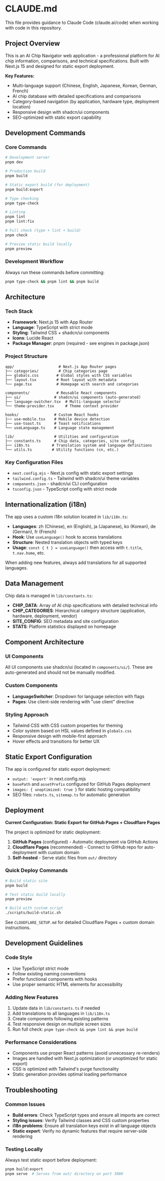 # CLAUDE.md

This file provides guidance to Claude Code (claude.ai/code) when working with code in this repository.

## Project Overview

This is an AI Chip Navigator web application - a professional platform for AI chip information, comparisons, and technical specifications. Built with Next.js 15 and designed for static export deployment.

**Key Features:**
- Multi-language support (Chinese, English, Japanese, Korean, German, French)
- AI chip database with detailed specifications and comparisons
- Category-based navigation (by application, hardware type, deployment location)
- Responsive design with shadcn/ui components
- SEO-optimized with static export capability

## Development Commands

### Core Commands
```bash
# Development server
pnpm dev

# Production build
pnpm build

# Static export build (for deployment)
pnpm build:export

# Type checking
pnpm type-check

# Linting
pnpm lint
pnpm lint:fix

# Full check (type + lint + build)
pnpm check

# Preview static build locally
pnpm preview
```

### Development Workflow
Always run these commands before committing:
```bash
pnpm type-check && pnpm lint && pnpm build
```

## Architecture

### Tech Stack
- **Framework**: Next.js 15 with App Router
- **Language**: TypeScript with strict mode
- **Styling**: Tailwind CSS + shadcn/ui components
- **Icons**: Lucide React
- **Package Manager**: pnpm (required - see engines in package.json)

### Project Structure
```
app/                    # Next.js App Router pages
├── categories/         # Chip categories page
├── globals.css        # Global styles with CSS variables
├── layout.tsx         # Root layout with metadata
└── page.tsx           # Homepage with search and categories

components/            # Reusable React components
├── ui/               # shadcn/ui components (auto-generated)
├── language-switcher.tsx  # Multi-language selector
└── theme-provider.tsx     # Theme context provider

hooks/                # Custom React hooks
├── use-mobile.tsx    # Mobile device detection
├── use-toast.ts      # Toast notifications
└── useLanguage.ts    # Language state management

lib/                  # Utilities and configuration
├── constants.ts      # Chip data, categories, site config
├── i18n.ts          # Translation system and language definitions
└── utils.ts         # Utility functions (cn, etc.)
```

### Key Configuration Files
- `next.config.mjs` - Next.js config with static export settings
- `tailwind.config.ts` - Tailwind with shadcn/ui theme variables
- `components.json` - shadcn/ui CLI configuration
- `tsconfig.json` - TypeScript config with strict mode

## Internationalization (i18n)

The app uses a custom i18n solution located in `lib/i18n.ts`:

- **Languages**: zh (Chinese), en (English), ja (Japanese), ko (Korean), de (German), fr (French)
- **Hook**: Use `useLanguage()` hook to access translations
- **Structure**: Nested translation objects with typed keys
- **Usage**: `const { t } = useLanguage()` then access with `t.title`, `t.nav.home`, etc.

When adding new features, always add translations for all supported languages.

## Data Management

Chip data is managed in `lib/constants.ts`:

- **CHIP_DATA**: Array of AI chip specifications with detailed technical info
- **CHIP_CATEGORIES**: Hierarchical category structure (application, hardware, deployment, vendor)
- **SITE_CONFIG**: SEO metadata and site configuration
- **STATS**: Platform statistics displayed on homepage

## Component Architecture

### UI Components
All UI components use shadcn/ui (located in `components/ui/`). These are auto-generated and should not be manually modified.

### Custom Components
- **LanguageSwitcher**: Dropdown for language selection with flags
- **Pages**: Use client-side rendering with "use client" directive

### Styling Approach
- Tailwind CSS with CSS custom properties for theming
- Color system based on HSL values defined in `globals.css`
- Responsive design with mobile-first approach
- Hover effects and transitions for better UX

## Static Export Configuration

The app is configured for static export deployment:

- `output: 'export'` in next.config.mjs
- `basePath` and `assetPrefix` configured for GitHub Pages deployment
- `images: { unoptimized: true }` for static hosting compatibility
- SEO files: `robots.ts`, `sitemap.ts` for automatic generation

## Deployment

**Current Configuration: Static Export for GitHub Pages + Cloudflare Pages**

The project is optimized for static deployment:

1. **GitHub Pages** (configured) - Automatic deployment via GitHub Actions
2. **Cloudflare Pages** (recommended) - Connect to GitHub repo for auto-deployment with custom domain
3. **Self-hosted** - Serve static files from `out/` directory

### Quick Deploy Commands
```bash
# Build static site
pnpm build

# Test static build locally  
pnpm preview

# Build with custom script
./scripts/build-static.sh
```

See `CLOUDFLARE_SETUP.md` for detailed Cloudflare Pages + custom domain instructions.

## Development Guidelines

### Code Style
- Use TypeScript strict mode
- Follow existing naming conventions
- Prefer functional components with hooks
- Use proper semantic HTML elements for accessibility

### Adding New Features
1. Update data in `lib/constants.ts` if needed
2. Add translations to all languages in `lib/i18n.ts`
3. Create components following existing patterns
4. Test responsive design on multiple screen sizes
5. Run full check: `pnpm type-check && pnpm lint && pnpm build`

### Performance Considerations
- Components use proper React patterns (avoid unnecessary re-renders)
- Images are handled with Next.js optimization (or unoptimized for static export)
- CSS is optimized with Tailwind's purge functionality
- Static generation provides optimal loading performance

## Troubleshooting

### Common Issues
- **Build errors**: Check TypeScript types and ensure all imports are correct
- **Styling issues**: Verify Tailwind classes and CSS custom properties
- **i18n problems**: Ensure all translation keys exist in all language objects
- **Static export**: Verify no dynamic features that require server-side rendering

### Testing Locally
Always test static export before deployment:
```bash
pnpm build:export
pnpm serve  # Serves from out/ directory on port 3000
```